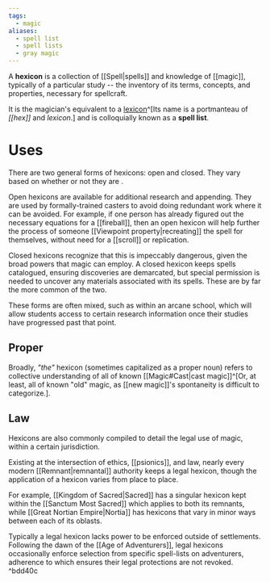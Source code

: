 ```yaml
---
tags:
  - magic
aliases:
  - spell list
  - spell lists
  - gray magic
---
```


A **hexicon** is a collection of [[Spell|spells]] and knowledge of [[magic]], typically of a particular study -- the inventory of its terms, concepts, and properties, necessary for spellcraft. 

It is the magician's equivalent to a [lexicon](https://en.wikipedia.org/wiki/Lexicon)^[Its name is a portmanteau of *[[hex]]* and *lexicon*.] and is colloquially known as a **spell list**. 

# Uses
There are two general forms of hexicons: open and closed. They vary based on whether or not they are .

Open hexicons are available for additional research and appending. They are used by formally-trained casters to avoid doing redundant work where it can be avoided. For example, if one person has already figured out the necessary equations for a [[fireball]], then an open hexicon will help further the process of someone [[Viewpoint property|recreating]] the spell for themselves, without need for a [[scroll]] or replication.

Closed hexicons recognize that this is impeccably dangerous, given the broad powers that magic can employ. A closed hexicon keeps spells catalogued, ensuring discoveries are demarcated, but special permission is needed to uncover any materials associated with its spells. These are by far the more common of the two.

These forms are often mixed, such as within an arcane school, which will allow students access to certain research information once their studies have progressed past that point.

## Proper
Broadly, *"the"* hexicon (sometimes capitalized as a proper noun) refers to collective understanding of all of known [[Magic#Cast|cast magic]]^[Or, at least, all of known "old" magic, as [[new magic]]'s spontaneity is difficult to categorize.].

## Law
Hexicons are also commonly compiled to detail the legal use of magic, within a certain jurisdiction. 

Existing at the intersection of ethics, [[psionics]], and law, nearly every modern [[Remnant|remnantal]] authority keeps a legal hexicon, though the application of a hexicon varies from place to place. 

For example, [[Kingdom of Sacred|Sacred]] has a singular hexicon kept within the [[Sanctum Most Sacred]] which applies to both its remnants, while [[Great Nortian Empire|Nortia]] has hexicons that vary in minor ways between each of its oblasts.

Typically a legal hexicon lacks power to be enforced outside of settlements. Following the dawn of the [[Age of Adventurers]], legal hexicons occasionally enforce selection from specific spell-lists on adventurers, adherence to which ensures their legal protections are not revoked. ^bdd40c
